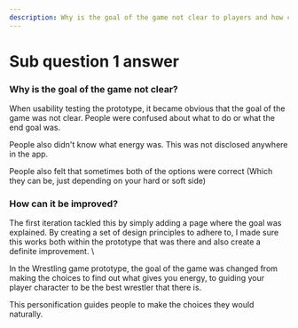 ```yaml
---
description: Why is the goal of the game not clear to players and how can this be improved?
---
```


# Sub question 1 answer

### Why is the goal of the game not clear?

When usability testing the prototype, it became obvious that the goal of the game was not clear. People were confused about what to do or what the end goal was.

People also didn't know what energy was. This was not disclosed anywhere in the app.

People also felt that sometimes both of the options were correct (Which they can be, just depending on your hard or soft side)

### How can it be improved?

The first iteration tackled this by simply adding a page where the goal was explained. By creating a set of design principles to adhere to, I made sure this works both within the prototype that was there and also create a definite improvement. \


In the Wrestling game prototype, the goal of the game was changed from making the choices to find out what gives you energy, to guiding your player character to be the best wrestler that there is.&#x20;

This personification guides people to make the choices they would naturally.

